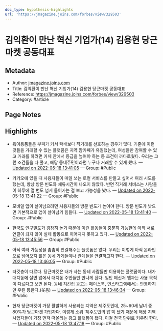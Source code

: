 ```yaml
---
doc_type: hypothesis-highlights
url: 'https://jmagazine.joins.com/forbes/view/329503'
---
```


# 김익환이 만난 혁신 기업가(14) 김용현 당근마켓 공동대표

## Metadata
- Author: [jmagazine.joins.com]()
- Title: 김익환이 만난 혁신 기업가(14) 김용현 당근마켓 공동대표
- Reference: https://jmagazine.joins.com/forbes/view/329503
- Category: #article

## Page Notes
## Highlights
- 육아용품들은 부피가 커서 택배보다 직거래를 선호하는 경우가 많다. 기존에 이런 것들을 거래할 수 있는 플랫폼은 지역 맘카페가 유일했는데, 여성들만 참여할 수 있고 거래를 하려면 카페 안에서 등급을 높여야 하는 등 조건이 까다로웠다. 우리는 그런 조건들을 다 풀고, 해당 동네주민이라면 누구나 거래할 수 있게 했다. — [Updated on 2022-05-18 13:41:05](https://hyp.is/usV1aNZkEeyySNu6upDFtQ/jmagazine.joins.com/forbes/view/329503) — Group: #Public

- 카카오에 있을 때 사용자들이 매일 쓰는 로컬 서비스를 만들고 싶어서 여러 시도를 했는데, 항상 방문 빈도와 체류시간이 나오지 않았다. 반면 직거래 서비스는 사람들이 하루에 열 번도 넘게 들어가는 걸 보고 가능성을 봤다. — [Updated on 2022-05-18 13:41:22](https://hyp.is/xNDO_tZkEey5oTOHVQmRUA/jmagazine.joins.com/forbes/view/329503) — Group: #Public

- 모바일 앱이 살아남으려면 사용자들의 방문 빈도가 높아야 한다. 방문 빈도가 낮으면 기본적으로 앱이 살아남기 힘들다.  — [Updated on 2022-05-18 13:41:40](https://hyp.is/z01NxtZkEeywmYuJDIIfyw/jmagazine.joins.com/forbes/view/329503) — Group: #Public

- 한국도 인구밀도가 굉장히 높기 때문에 이런 활동들이 충분히 가능한데 아직 서로 연결이 되지 않아 실제 활동으로 이어지지 못하고 있다. — [Updated on 2022-05-18 13:45:56](https://hyp.is/aDzAttZlEeyKyWurKE5VbQ/jmagazine.joins.com/forbes/view/329503) — Group: #Public

-  아직 여러 가능성을 촘촘히 연결해주는 플랫폼은 없다. 우리는 이렇게 아직 온라인으로 넘어오지 않은 동네 가게들이나 관계들을 연결하고자 한다. — [Updated on 2022-05-18 13:46:05](https://hyp.is/bZhjitZlEeyeUrM3mfPBVw/jmagazine.joins.com/forbes/view/329503) — Group: #Public

- 타깃층이 다르다. 당근마켓은 내가 사는 동네 사람들만 이용하는 플랫폼이다. 내가 대치동에 살면 앱에서 대치동 주민들만 만나게 된다. 일반 메신저 앱과는 사용 목적이 다르다고 보면 된다. 동네 치킨집 광고는 페이스북, 인스타그램에서는 안통하지만 우린 통한다.(웃음)  — [Updated on 2022-05-18 13:46:34](https://hyp.is/ftteItZlEeynXxtTom0Huw/jmagazine.joins.com/forbes/view/329503) — Group: #Public

- 현재 당근마켓이 가장 활발하게 사용되는 지역은 제주도인데, 25~60세 남녀 중 80%가 당근마켓 가입자다. 이렇게 소위 ‘제주도민의 앱’이 됐기 때문에 해당 지역 사업자들이 가장 먼저 떠올리는 광고 플랫폼이 됐다. 이걸 전국 단위로 키우려 한다. — [Updated on 2022-05-18 13:47:18](https://hyp.is/mJtdntZlEeyjkNNI_1ttVA/jmagazine.joins.com/forbes/view/329503) — Group: #Public



